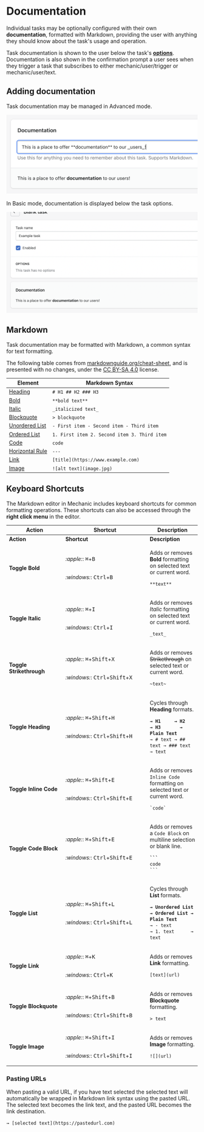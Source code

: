 # Documentation

Individual tasks may be optionally configured with their own **documentation**, formatted with Markdown, providing the user with anything they should know about the task's usage and operation.

Task documentation is shown to the user below the task's [**options**](../options/). Documentation is also shown in the confirmation prompt a user sees when they trigger a task that subscribes to either mechanic/user/trigger or mechanic/user/text.

## Adding documentation

Task documentation may be managed in Advanced mode.

![](<../../../.gitbook/assets/Screen Shot 2022-04-01 at 7.20.38 PM.png>)

In Basic mode, documentation is displayed below the task options.

![](<../../../.gitbook/assets/Screen Shot 2022-04-01 at 7.21.15 PM.png>)

## Markdown

Task documentation may be formatted with Markdown, a common syntax for text formatting.

The following table comes from [markdownguide.org/cheat-sheet](https://www.markdownguide.org/cheat-sheet/), and is presented with no changes, under the [CC BY-SA 4.0](https://creativecommons.org/licenses/by-sa/4.0/) license.

| **Element**                                                                     | **Markdown Syntax**                          |
| ------------------------------------------------------------------------------- | -------------------------------------------- |
| [Heading](https://www.markdownguide.org/basic-syntax/#headings)                 | `# H1 ## H2 ### H3`                          |
| [Bold](https://www.markdownguide.org/basic-syntax/#bold)                        | `**bold text**`                              |
| [Italic](https://www.markdownguide.org/basic-syntax/#italic)                    | `_italicized text_`                          |
| [Blockquote](https://www.markdownguide.org/basic-syntax/#blockquotes-1)         | `> blockquote`                               |
| [Unordered List](https://www.markdownguide.org/basic-syntax/#unordered-lists)   | `- First item - Second item - Third item`    |
| [Ordered List](https://www.markdownguide.org/basic-syntax/#ordered-lists)       | `1. First item 2. Second item 3. Third item` |
| [Code](https://www.markdownguide.org/basic-syntax/#code)                        | `code`                                       |
| [Horizontal Rule](https://www.markdownguide.org/basic-syntax/#horizontal-rules) | `---`                                        |
| [Link](https://www.markdownguide.org/basic-syntax/#links)                       | `[title](https://www.example.com)`           |
| [Image](https://www.markdownguide.org/basic-syntax/#images-1)                   | `![alt text](image.jpg)`                     |

## Keyboard Shortcuts

The Markdown editor in Mechanic includes keyboard shortcuts for common formatting operations. These shortcuts can also be accessed through the **right click menu** in the editor.

<table data-header-hidden><thead><tr><th width="134.640625">Action</th><th width="208.4453125">Shortcut</th><th>Description</th></tr></thead><tbody><tr><td><strong>Action</strong></td><td><strong>Shortcut</strong></td><td><strong>Description</strong></td></tr><tr><td><strong>Toggle Bold</strong></td><td><p><i class="fa-apple">:apple:</i>: <kbd>⌘</kbd>+<kbd>B</kbd> </p><p><br><i class="fa-windows">:windows:</i>: <kbd>Ctrl</kbd>+<kbd>B</kbd></p></td><td><p>Adds or removes <strong>Bold</strong> formatting on selected text or current word.</p><pre><code>**text**
</code></pre></td></tr><tr><td><strong>Toggle Italic</strong></td><td><p><i class="fa-apple">:apple:</i>: <kbd>⌘</kbd>+<kbd>I</kbd> </p><p><br><i class="fa-windows">:windows:</i>: <kbd>Ctrl</kbd>+<kbd>I</kbd></p></td><td><p>Adds or removes <em>Italic</em> formatting on selected text or current word.</p><pre><code>_text_
</code></pre></td></tr><tr><td><strong>Toggle Strikethrough</strong></td><td><p><i class="fa-apple">:apple:</i>: <kbd>⌘</kbd>+<kbd>Shift</kbd>+<kbd>X</kbd> </p><p><br><i class="fa-windows">:windows:</i>: <kbd>Ctrl</kbd>+<kbd>Shift</kbd>+<kbd>X</kbd></p></td><td><p>Adds or removes <del>Strikethrough</del> on selected text or current word.</p><pre><code>~text~
</code></pre></td></tr><tr><td><strong>Toggle Heading</strong></td><td><p><i class="fa-apple">:apple:</i>: <kbd>⌘</kbd>+<kbd>Shift</kbd>+<kbd>H</kbd> </p><p><br><i class="fa-windows">:windows:</i>: <kbd>Ctrl</kbd>+<kbd>Shift</kbd>+<kbd>H</kbd></p></td><td><p>Cycles through <strong>Heading</strong> formats.</p><pre><code><strong>→ H1     → H2      → H3       → Plain Text
</strong>→ # text → ## text → ### text → text 
</code></pre></td></tr><tr><td><strong>Toggle Inline Code</strong></td><td><p><i class="fa-apple">:apple:</i>: <kbd>⌘</kbd>+<kbd>Shift</kbd>+<kbd>E</kbd> </p><p><br><i class="fa-windows">:windows:</i>: <kbd>Ctrl</kbd>+<kbd>Shift</kbd>+<kbd>E</kbd></p></td><td><p>Adds or removes <code>Inline Code</code> formatting on selected text or current word.</p><pre><code>`code`
</code></pre></td></tr><tr><td><strong>Toggle Code Block</strong></td><td><p><i class="fa-apple">:apple:</i>: <kbd>⌘</kbd>+<kbd>Shift</kbd>+<kbd>E</kbd> </p><p><br><i class="fa-windows">:windows:</i>: <kbd>Ctrl</kbd>+<kbd>Shift</kbd>+<kbd>E</kbd></p></td><td><p>Adds or removes a <code>Code Block</code> on multiline selection or blank line.</p><pre data-full-width="false"><code><strong>```
</strong>code
```
</code></pre></td></tr><tr><td><strong>Toggle List</strong></td><td><p><i class="fa-apple">:apple:</i>: <kbd>⌘</kbd>+<kbd>Shift</kbd>+<kbd>L</kbd> </p><p><br><i class="fa-windows">:windows:</i>: <kbd>Ctrl</kbd>+<kbd>Shift</kbd>+<kbd>L</kbd></p></td><td><p>Cycles through <strong>List</strong> formats.</p><pre><code><strong>→ Unordered List → Ordered List → Plain Text
</strong>→ - text         → 1. text      → text
</code></pre></td></tr><tr><td><strong>Toggle Link</strong></td><td><p><i class="fa-apple">:apple:</i>: <kbd>⌘</kbd>+<kbd>K</kbd> </p><p><br><i class="fa-windows">:windows:</i>: <kbd>Ctrl</kbd>+<kbd>K</kbd></p></td><td><p>Adds or removes <strong>Link</strong> formatting.</p><pre><code>[text](url)
</code></pre></td></tr><tr><td><strong>Toggle Blockquote</strong></td><td><p><i class="fa-apple">:apple:</i>: <kbd>⌘</kbd>+<kbd>Shift</kbd>+<kbd>B</kbd> </p><p><br><i class="fa-windows">:windows:</i>: <kbd>Ctrl</kbd>+<kbd>Shift</kbd>+<kbd>B</kbd></p></td><td><p>Adds or removes <strong>Blockquote</strong> formatting.</p><pre><code>> text 
</code></pre></td></tr><tr><td><strong>Toggle Image</strong></td><td><p><i class="fa-apple">:apple:</i>: <kbd>⌘</kbd>+<kbd>Shift</kbd>+<kbd>I</kbd> </p><p><br><i class="fa-windows">:windows:</i>: <kbd>Ctrl</kbd>+<kbd>Shift</kbd>+<kbd>I</kbd></p></td><td><p></p><p>Adds or removes <strong>Image</strong> formatting.</p><pre><code>![](url)
</code></pre></td></tr></tbody></table>

### **Pasting URLs**

When pasting a valid URL, if you have text selected the selected text will automatically be wrapped in Markdown link syntax using the pasted URL. The selected text becomes the link text, and the pasted URL becomes the link destination.

```
→ [selected text](https://pastedurl.com)
```

